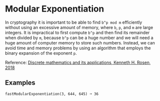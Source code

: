 # Modular Exponentiation
In cryptography it is important to be able to find `b^p mod m` efficiently without using an excessive amount of memory, where `b`, `p`, and `m` are large integers. It is impractical to first compute `b^p` and then find its remainder when divided by `m`, because `b^p` can be a huge number and we will need a huge amount of computer memory to store such numbers. Instead, we can avoid time and memory problems by using an algorithm that employs the binary expansion of the exponent `p`. 

Reference: [Discrete mathematics and its applications, Kenneth H. Rosen, 2018](https://g.co/kgs/r2FtpH)


## Examples
`fastModularExponentiation(3, 644, 645) ➞ 36`

